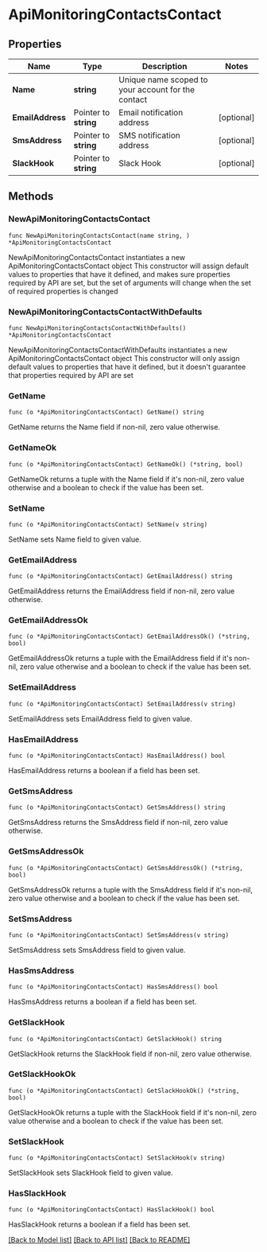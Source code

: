 # ApiMonitoringContactsContact

## Properties

Name | Type | Description | Notes
------------ | ------------- | ------------- | -------------
**Name** | **string** | Unique name scoped to your account for the contact | 
**EmailAddress** | Pointer to **string** | Email notification address | [optional] 
**SmsAddress** | Pointer to **string** | SMS notification address | [optional] 
**SlackHook** | Pointer to **string** | Slack Hook | [optional] 

## Methods

### NewApiMonitoringContactsContact

`func NewApiMonitoringContactsContact(name string, ) *ApiMonitoringContactsContact`

NewApiMonitoringContactsContact instantiates a new ApiMonitoringContactsContact object
This constructor will assign default values to properties that have it defined,
and makes sure properties required by API are set, but the set of arguments
will change when the set of required properties is changed

### NewApiMonitoringContactsContactWithDefaults

`func NewApiMonitoringContactsContactWithDefaults() *ApiMonitoringContactsContact`

NewApiMonitoringContactsContactWithDefaults instantiates a new ApiMonitoringContactsContact object
This constructor will only assign default values to properties that have it defined,
but it doesn't guarantee that properties required by API are set

### GetName

`func (o *ApiMonitoringContactsContact) GetName() string`

GetName returns the Name field if non-nil, zero value otherwise.

### GetNameOk

`func (o *ApiMonitoringContactsContact) GetNameOk() (*string, bool)`

GetNameOk returns a tuple with the Name field if it's non-nil, zero value otherwise
and a boolean to check if the value has been set.

### SetName

`func (o *ApiMonitoringContactsContact) SetName(v string)`

SetName sets Name field to given value.


### GetEmailAddress

`func (o *ApiMonitoringContactsContact) GetEmailAddress() string`

GetEmailAddress returns the EmailAddress field if non-nil, zero value otherwise.

### GetEmailAddressOk

`func (o *ApiMonitoringContactsContact) GetEmailAddressOk() (*string, bool)`

GetEmailAddressOk returns a tuple with the EmailAddress field if it's non-nil, zero value otherwise
and a boolean to check if the value has been set.

### SetEmailAddress

`func (o *ApiMonitoringContactsContact) SetEmailAddress(v string)`

SetEmailAddress sets EmailAddress field to given value.

### HasEmailAddress

`func (o *ApiMonitoringContactsContact) HasEmailAddress() bool`

HasEmailAddress returns a boolean if a field has been set.

### GetSmsAddress

`func (o *ApiMonitoringContactsContact) GetSmsAddress() string`

GetSmsAddress returns the SmsAddress field if non-nil, zero value otherwise.

### GetSmsAddressOk

`func (o *ApiMonitoringContactsContact) GetSmsAddressOk() (*string, bool)`

GetSmsAddressOk returns a tuple with the SmsAddress field if it's non-nil, zero value otherwise
and a boolean to check if the value has been set.

### SetSmsAddress

`func (o *ApiMonitoringContactsContact) SetSmsAddress(v string)`

SetSmsAddress sets SmsAddress field to given value.

### HasSmsAddress

`func (o *ApiMonitoringContactsContact) HasSmsAddress() bool`

HasSmsAddress returns a boolean if a field has been set.

### GetSlackHook

`func (o *ApiMonitoringContactsContact) GetSlackHook() string`

GetSlackHook returns the SlackHook field if non-nil, zero value otherwise.

### GetSlackHookOk

`func (o *ApiMonitoringContactsContact) GetSlackHookOk() (*string, bool)`

GetSlackHookOk returns a tuple with the SlackHook field if it's non-nil, zero value otherwise
and a boolean to check if the value has been set.

### SetSlackHook

`func (o *ApiMonitoringContactsContact) SetSlackHook(v string)`

SetSlackHook sets SlackHook field to given value.

### HasSlackHook

`func (o *ApiMonitoringContactsContact) HasSlackHook() bool`

HasSlackHook returns a boolean if a field has been set.


[[Back to Model list]](../README.md#documentation-for-models) [[Back to API list]](../README.md#documentation-for-api-endpoints) [[Back to README]](../README.md)


